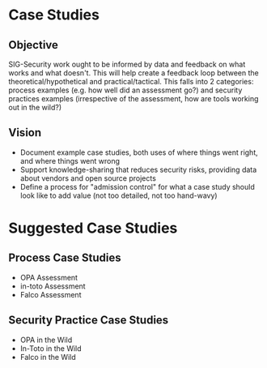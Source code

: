 # Case Studies

## Objective

SIG-Security work ought to be informed by data and feedback on what works and what doesn't.
This will help create a feedback loop between the theoretical/hypothetical and practical/tactical.
This falls into 2 categories: process examples (e.g. how well did an assessment go?) and security practices examples (irrespective of the assessment, how are tools working out in the wild?)

## Vision
* Document example case studies, both uses of where things went right, and where things went wrong
* Support knowledge-sharing that reduces security risks, providing data about vendors and open source projects
* Define a process for "admission control" for what a case study should look like to add value (not too detailed, not too hand-wavy)

# Suggested Case Studies

## Process Case Studies
* OPA Assessment
* in-toto Assessment
* Falco Assessment

## Security Practice Case Studies
* OPA in the Wild
* In-Toto in the Wild
* Falco in the Wild
